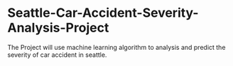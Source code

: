 # Seattle-Car-Accident-Severity-Analysis-Project
The Project will use machine learning algorithm to analysis and predict the severity of car accident in seattle.
